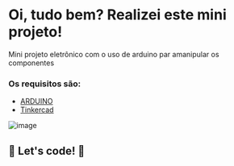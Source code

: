 # Oi, tudo bem? Realizei este mini projeto!

Mini projeto eletrônico com o uso de arduino par amanipular os componentes

### Os requisitos são:

- [ARDUINO](https://www.arduino.cc/reference/pt/language)
- [Tinkercad](https://www.tinkercad.com)


![image](https://user-images.githubusercontent.com/80642632/136712640-cdeef5d6-f6c4-445e-bbbc-4761964c3d12.png)




## 🚀 Let's code! 🚀
